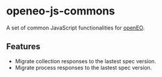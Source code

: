 # openeo-js-commons
A set of common JavaScript functionalities for [openEO](http://openeo.org).

## Features
- Migrate collection responses to the lastest spec version.
- Migrate process responses to the lastest spec version.